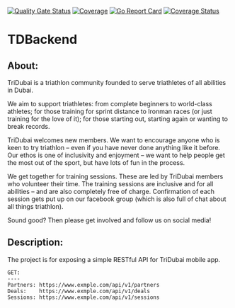 [![Quality Gate Status](https://sonarcloud.io/api/project_badges/measure?project=rehabaam_TDBackend&metric=alert_status)](https://sonarcloud.io/dashboard?id=rehabaam_TDBackend) [![Coverage](https://sonarcloud.io/api/project_badges/measure?project=rehabaam_TDBackend&metric=coverage)](https://sonarcloud.io/dashboard?id=rehabaam_TDBackend)  [![Go Report Card](https://goreportcard.com/badge/github.com/rehabaam/TDBackend)](https://goreportcard.com/report/github.com/rehabaam/TDBackend) [![Coverage Status](https://coveralls.io/repos/github/rehabaam/TDBackend/badge.svg?branch=develop)](https://coveralls.io/github/rehabaam/TDBackend?branch=develop)

# TDBackend
## About:

TriDubai is a triathlon community founded to serve triathletes of all abilities in Dubai.

We aim to support triathletes: from complete beginners to world-class athletes; for those training for sprint distance to Ironman races (or just training for the love of it); for those starting out, starting again or wanting to break records.

TriDubai welcomes new members. We want to encourage anyone who is keen to try triathlon – even if you have never done anything like it before. Our ethos is one of inclusivity and enjoyment – we want to help people get the most out of the sport, but have lots of fun in the process.

We get together for training sessions. These are led by TriDubai members who volunteer their time. The training sessions are inclusive and for all abilities – and are also completely free of charge.  Confirmation of each session gets put up on our facebook group (which is also full of chat about all things triathlon).

Sound good? Then please get involved and follow us on social media!

## Description:

The project is for exposing a simple RESTful API for TriDubai mobile app.

```
GET:
----
Partners: https://www.exmple.com/api/v1/partners
Deals:    https://www.exmple.com/api/v1/deals
Sessions: https://www.exmple.com/api/v1/sessions
```

